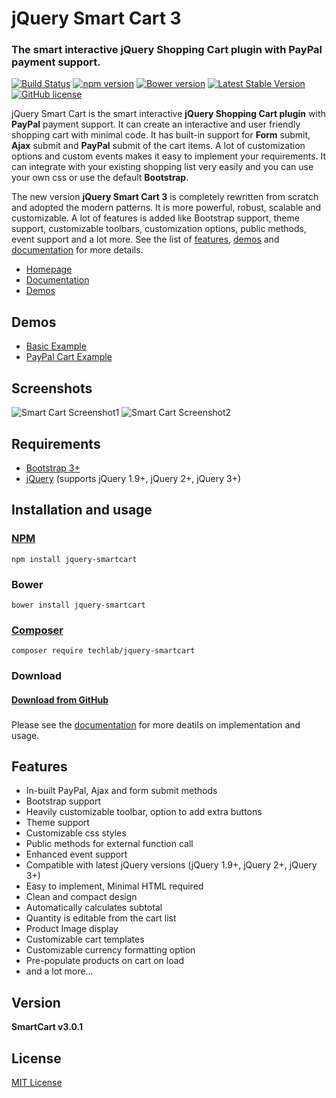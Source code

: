 # jQuery Smart Cart 3
### The smart interactive jQuery Shopping Cart plugin with PayPal payment support.

[![Build Status](https://travis-ci.org/techlab/jquery-smartcart.svg?branch=master)](https://travis-ci.org/techlab/jquery-smartcart)
[![npm version](https://badge.fury.io/js/jquery-smartcart.svg)](https://badge.fury.io/js/jquery-smartcart)
[![Bower version](https://badge.fury.io/bo/jquery-smartcart.svg)](https://badge.fury.io/bo/jquery-smartcart)
[![Latest Stable Version](https://poser.pugx.org/techlab/jquery-smartcart/v/stable)](https://packagist.org/packages/techlab/jquery-smartcart)
[![GitHub license](https://img.shields.io/badge/license-MIT-blue.svg)](https://github.com/techlab/jquery-smartcart/blob/master/LICENSE)


jQuery Smart Cart is the smart interactive **jQuery Shopping Cart plugin** with **PayPal** payment support. It can create an interactive and user friendly shopping cart with minimal code. It has built-in support for **Form** submit, **Ajax** submit and **PayPal** submit of the cart items. A lot of customization options and custom events makes it easy to implement your requirements. It can integrate with your existing shopping list very easily and you can use your own css or use the default **Bootstrap**.

The new version **jQuery Smart Cart 3** is completely rewritten from scratch and adopted the modern patterns. It is more powerful, robust, scalable and customizable. A lot of features is added like Bootstrap support, theme support, customizable toolbars, customization options, public methods, event support and a lot more.
See the list of [features](http://techlaboratory.net/smartcart#features), [demos](http://techlaboratory.net/smartcart#demo) and [documentation](http://techlaboratory.net/smartcart#documentation) for more details.  

+ [Homepage](http://techlaboratory.net/smartcart)
+ [Documentation](http://techlaboratory.net/smartcart#documentation)
+ [Demos](http://techlaboratory.net/smartcart#demo)

Demos
-----
  + [Basic Example](http://techlaboratory.net/projects/demo/jquery-smart-cart/v3/basic)
  + [PayPal Cart Example](http://techlaboratory.net/projects/demo/jquery-smart-cart/v3/paypal)

Screenshots
-----
![Smart Cart Screenshot1](http://techlaboratory.net/assets/media/SmartCart3-Normal.png?v=2)
![Smart Cart Screenshot2](http://techlaboratory.net/assets/media/SmartCart3-PayPal.png?v=2)

Requirements
-----
  + [Bootstrap 3+](http://getbootstrap.com/getting-started/#download)
  + [jQuery](http://jquery.com/) (supports jQuery 1.9+, jQuery 2+, jQuery 3+)

Installation and usage 
-----

### [NPM](https://www.npmjs.com/package/jquery-smartcart)
    npm install jquery-smartcart
    
### Bower
    bower install jquery-smartcart
    
### [Composer](https://packagist.org/packages/techlab/jquery-smartcart)
    composer require techlab/jquery-smartcart
    
### Download
#### [Download from GitHub](https://github.com/techlab/jquery-smartcart/archive/master.zip)    
###  
 Please see the [documentation](http://techlaboratory.net/smartcart#documentation) for more deatils on implementation and usage.

Features
-----
  + In-built PayPal, Ajax and form submit methods
  + Bootstrap support
  + Heavily customizable toolbar, option to add extra buttons
  + Theme support
  + Customizable css styles
  + Public methods for external function call
  + Enhanced event support
  + Compatible with latest jQuery versions (jQuery 1.9+, jQuery 2+, jQuery 3+)
  + Easy to implement, Minimal HTML required
  + Clean and compact design
  + Automatically calculates subtotal
  + Quantity is editable from the cart list
  + Product Image display
  + Customizable cart templates
  + Customizable currency formatting option
  + Pre-populate products on cart on load
  + and a lot more...

Version
-----
**SmartCart v3.0.1**

License
----
[MIT License](https://github.com/techlab/jquery-smartcart/blob/master/LICENSE)
